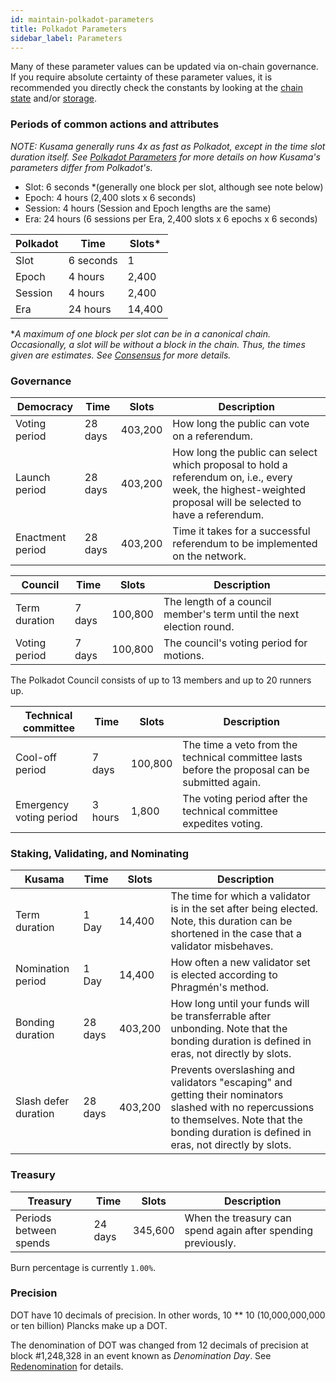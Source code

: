 ```yaml
---
id: maintain-polkadot-parameters
title: Polkadot Parameters
sidebar_label: Parameters
---
```


Many of these parameter values can be updated via on-chain governance. If you require absolute
certainty of these parameter values, it is recommended you directly check the constants by looking at the
[chain state](https://polkadot.js.org/apps/#/chainstate/constants) and/or
[storage](https://polkadot.js.org/apps/#/chainstate).

### Periods of common actions and attributes

_NOTE: Kusama generally runs 4x as fast as Polkadot, except in the time slot duration itself. See
[Polkadot Parameters](https://wiki.polkadot.network/docs/en/maintain-polkadot-parameters) for more
details on how Kusama's parameters differ from Polkadot's._

- Slot: 6 seconds \*(generally one block per slot, although see note below)
- Epoch: 4 hours (2,400 slots x 6 seconds)
- Session: 4 hours (Session and Epoch lengths are the same)
- Era: 24 hours (6 sessions per Era, 2,400 slots x 6 epochs x 6 seconds)

| Polkadot | Time      | Slots\* |
| -------- | --------- | ------- |
| Slot     | 6 seconds | 1       |
| Epoch    | 4 hours   | 2,400   |
| Session  | 4 hours   | 2,400   |
| Era      | 24 hours  | 14,400  |

\*_A maximum of one block per slot can be in a canonical chain. Occasionally, a slot will be
without a block in the chain. Thus, the times given are *estimates*. See [Consensus](learn-consensus)
for more details._

### Governance

| Democracy        | Time    | Slots   | Description                                                                                                                                                   |
| ---------------- | ------- | ------- | ------------------------------------------------------------------------------------------------------------------------------------------------------------- |
| Voting period    | 28 days | 403,200 | How long the public can vote on a referendum.                                                                                                                 |
| Launch period    | 28 days | 403,200 | How long the public can select which proposal to hold a referendum on, i.e., every week, the highest-weighted proposal will be selected to have a referendum. |
| Enactment period | 28 days | 403,200 | Time it takes for a successful referendum to be implemented on the network.                                                                                   |

| Council       | Time   | Slots   | Description                                                          |
| ------------- | ------ | ------- | -------------------------------------------------------------------- |
| Term duration | 7 days | 100,800 | The length of a council member's term until the next election round. |
| Voting period | 7 days | 100,800 | The council's voting period for motions.                             |

The Polkadot Council consists of up to 13 members and up to 20 runners up.

| Technical committee     | Time    | Slots   | Description                                                                                    |
| ----------------------- | ------- | ------- | ---------------------------------------------------------------------------------------------- |
| Cool-off period         | 7 days  | 100,800 | The time a veto from the technical committee lasts before the proposal can be submitted again. |
| Emergency voting period | 3 hours | 1,800   | The voting period after the technical committee expedites voting.                              |

### Staking, Validating, and Nominating

| Kusama               | Time    | Slots   | Description                                                                                                                                                                                         |
| -------------------- | ------- | ------- | --------------------------------------------------------------------------------------------------------------------------------------------------------------------------------------------------- |
| Term duration        | 1 Day   | 14,400  | The time for which a validator is in the set after being elected. Note, this duration can be shortened in the case that a validator misbehaves.                                                     |
| Nomination period    | 1 Day   | 14,400  | How often a new validator set is elected according to Phragmén's method.                                                                                                                            |
| Bonding duration     | 28 days | 403,200 | How long until your funds will be transferrable after unbonding. Note that the bonding duration is defined in eras, not directly by slots.                                                          |
| Slash defer duration | 28 days | 403,200 | Prevents overslashing and validators "escaping" and getting their nominators slashed with no repercussions to themselves. Note that the bonding duration is defined in eras, not directly by slots. |

### Treasury

| Treasury               | Time    | Slots   | Description                                                  |
| ---------------------- | ------- | ------- | ------------------------------------------------------------ |
| Periods between spends | 24 days | 345,600 | When the treasury can spend again after spending previously. |

Burn percentage is currently `1.00%`.

### Precision

DOT have 10 decimals of precision. In other words, 10 \*\* 10 (10,000,000,000 or ten billion)
Plancks make up a DOT.

The denomination of DOT was changed from 12 decimals of precision at block #1,248,328 in an event
known as _Denomination Day_. See [Redenomination](redenomination) for details.
